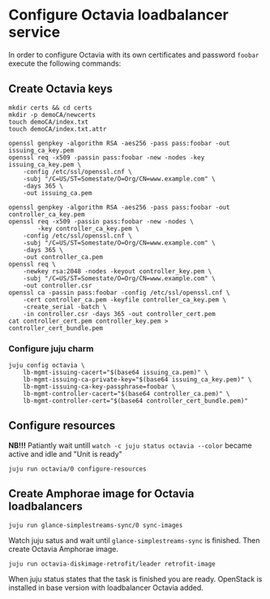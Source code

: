 # Configure Octavia loadbalancer service
In order to configure Octavia with its own certificates and password ```foobar``` execute the following commands:

## Create Octavia keys
```
mkdir certs && cd certs
mkdir -p demoCA/newcerts
touch demoCA/index.txt
touch demoCA/index.txt.attr

openssl genpkey -algorithm RSA -aes256 -pass pass:foobar -out issuing_ca_key.pem
openssl req -x509 -passin pass:foobar -new -nodes -key issuing_ca_key.pem \
    -config /etc/ssl/openssl.cnf \
    -subj "/C=US/ST=Somestate/O=Org/CN=www.example.com" \
    -days 365 \
    -out issuing_ca.pem

openssl genpkey -algorithm RSA -aes256 -pass pass:foobar -out controller_ca_key.pem
openssl req -x509 -passin pass:foobar -new -nodes \
        -key controller_ca_key.pem \
    -config /etc/ssl/openssl.cnf \
    -subj "/C=US/ST=Somestate/O=Org/CN=www.example.com" \
    -days 365 \
    -out controller_ca.pem
openssl req \
    -newkey rsa:2048 -nodes -keyout controller_key.pem \
    -subj "/C=US/ST=Somestate/O=Org/CN=www.example.com" \
    -out controller.csr
openssl ca -passin pass:foobar -config /etc/ssl/openssl.cnf \
    -cert controller_ca.pem -keyfile controller_ca_key.pem \
    -create_serial -batch \
    -in controller.csr -days 365 -out controller_cert.pem
cat controller_cert.pem controller_key.pem > controller_cert_bundle.pem
```
### Configure juju charm
```
juju config octavia \
    lb-mgmt-issuing-cacert="$(base64 issuing_ca.pem)" \
    lb-mgmt-issuing-ca-private-key="$(base64 issuing_ca_key.pem)" \
    lb-mgmt-issuing-ca-key-passphrase=foobar \
    lb-mgmt-controller-cacert="$(base64 controller_ca.pem)" \
    lb-mgmt-controller-cert="$(base64 controller_cert_bundle.pem)"
```
## Configure resources
**NB!!!** Patiantly wait untill ```watch -c juju status octavia --color``` became active and idle and "Unit is ready"
```
juju run octavia/0 configure-resources
```
## Create Amphorae image for Octavia loadbalancers
```
juju run glance-simplestreams-sync/0 sync-images
```
Watch juju satus and wait until ```glance-simplestreams-sync``` is finished. Then create Octavia Amphorae image.
```
juju run octavia-diskimage-retrofit/leader retrofit-image
```
When juju status states that the task is finished you are ready.
OpenStack is installed in base version with loadbalancer Octavia added.
